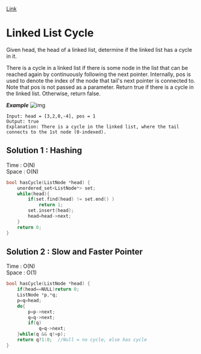 [Link](https://leetcode.com/problems/linked-list-cycle/)
# Linked List Cycle
Given head, the head of a linked list, determine if the linked list has a cycle in it.

There is a cycle in a linked list if there is some node in the list that can be reached again by continuously following the next pointer. Internally, pos is used to denote the index of the node that tail's next pointer is connected to. Note that pos is not passed as a parameter.
Return true if there is a cycle in the linked list. Otherwise, return false.<br>

***Example***
![img](https://assets.leetcode.com/uploads/2018/12/07/circularlinkedlist.png)
```
Input: head = [3,2,0,-4], pos = 1
Output: true
Explanation: There is a cycle in the linked list, where the tail connects to the 1st node (0-indexed).
```
## Solution 1 : Hashing
Time : O(N)<br>
Space : O(N)
```cpp
bool hasCycle(ListNode *head) {
    unordered_set<ListNode*> set;
    while(head){
        if(set.find(head) != set.end() )
            return 1;
        set.insert(head);
        head=head->next;
    }
    return 0;
}
```

## Solution 2 : Slow and Faster Pointer
Time : O(N)<br>
Space : O(1)
```cpp
bool hasCycle(ListNode *head) {
    if(head==NULL)return 0;
    ListNode *p,*q;
    p=q=head;
    do{
        p=p->next;
        q=q->next;
        if(q)
            q=q->next;
    }while(q && q!=p);
    return q?1:0;  //Null = no cycle, else has cycle
}
```